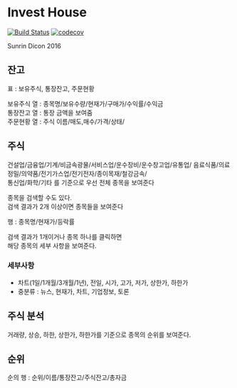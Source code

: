 Invest House
============
[![Build Status](https://travis-ci.org/Leop0ld/invest_house.svg?branch=master)](https://travis-ci.org/Leop0ld/invest_house)
[![codecov](https://codecov.io/gh/Leop0ld/invest_house/branch/master/graph/badge.svg)](https://codecov.io/gh/Leop0ld/invest_house)


Sunrin Dicon 2016

## 잔고
표 : 보유주식, 통장잔고, 주문현황  

보유주식 열 : 종목명/보유수량/현재가/구매가/수익률/수익금  
통장잔고 열 : 통장 금액을 보여줌  
주문현황 열 : 주식 이름/매도,매수/가격/상태/

## 주식

건설업/금융업/기계/비금속광물/서비스업/운수장비/운수창고업/유통업/
음료식품/의료정밀/의약품/전기가스업/전기전자/종이목재/철강금속/  
통신업/화학/기타 를 기준으로 우선 전체 종목을 보여준다  

종목을 검색할 수도 있다.  
검색 결과가 2개 이상이면 종목들을 보여준다  

행 : 종목명/현재가/등락률  

검색 결과가 1개이거나 종목 하나를 클릭하면  
해당 종목의 세부 사항을 보여준다.  

### 세부사항

- 차트(1일/1개월/3개월/1년), 전일, 시가, 고가, 저가, 상한가, 하한가
- 중분류 : 뉴스, 현재가, 차트, 기업정보, 토론

## 주식 분석

거래량, 상승, 하한, 상한가, 하한가를 기준으로 종목의 순위를 보여준다.

## 순위

순의 행 : 순위/이름/통장잔고/주식잔고/총자금
